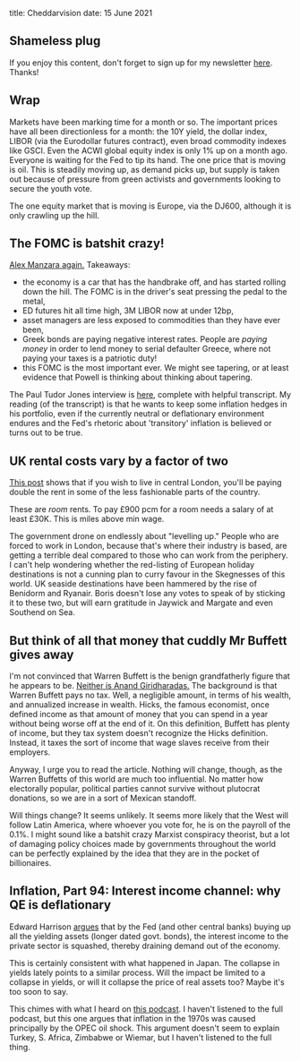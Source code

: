 title: Cheddarvision
date: 15 June 2021

## Shameless plug

If you enjoy this content, don't forget to sign up for my newsletter [here](https://adept-originator-3889.ck.page/f39ac1a146). Thanks!

## Wrap

Markets have been marking time for a month or so.
The important prices have all been directionless for a month: the 10Y yield, the dollar index, LIBOR (via the Eurodollar futures contract), even broad commodity indexes like GSCI.
Even the ACWI global equity index is only 1% up on a month ago.
Everyone is waiting for the Fed to tip its hand.
The one price that is moving is oil. 
This is steadily moving up, as demand picks up, but supply is taken out because of pressure from green activists and governments looking to secure the youth vote.

The one equity market that is moving is Europe, via the DJ600, although it is only crawling up the hill.

## The FOMC is batshit crazy!

[Alex Manzara again.](https://www.chartpoint.com/bats-crazy/)
Takeaways:

- the economy is a car that has the handbrake off, and has started rolling down the hill. The FOMC is in the driver's seat pressing the pedal to the metal,
- ED futures hit all time high, 3M LIBOR now at under 12bp,
- asset managers are less exposed to commodities than they have ever been,
- Greek bonds are paying negative interest rates. People are _paying money_ in order to lend money to serial defaulter Greece, where not paying your taxes is a patriotic duty!
- this FOMC is the most important ever. We might see tapering, or at least evidence that Powell is thinking about thinking about tapering.

The Paul Tudor Jones interview is [here](https://www.cnbc.com/2021/06/14/paul-tudor-jones-says-bet-heavily-on-every-inflation-trade-if-fed-keeps-ignoring-higher-prices.html), complete with helpful transcript. 
My reading (of the transcript) is that he wants to keep some inflation hedges in his portfolio, even if the currently neutral or deflationary environment endures and the Fed's rhetoric about 'transitory' inflation is believed or turns out to be true.

## UK rental costs vary by a factor of two

[This post](https://blog.spareroom.co.uk/where-can-you-afford-to-live/) shows that if you wish to live in central London, you'll be paying double the rent in some of the less fashionable parts of the country.

These are *room* rents. To pay £900 pcm for a room needs a salary of at least £30K.  This is miles above min wage.

The government drone on endlessly about "levelling up." People who are forced to work in London, because that's where their industry is based, are getting a terrible deal compared to those who can work from the periphery. 
I can't help wondering whether the red-listing of European holiday destinations is not a cunning plan to curry favour in the Skegnesses of this world. 
UK seaside destinations have been hammered by the rise of Benidorm and Ryanair. 
Boris doesn't lose any votes to speak of by sticking it to these two, but will earn gratitude in Jaywick and Margate and even Southend on Sea.

## But think of all that money that cuddly Mr Buffett gives away

I'm not convinced that Warren Buffett is the benign grandfatherly figure that he appears to be. [Neither is Anand Giridharadas.](https://www.nytimes.com/2021/06/13/opinion/warren-buffett-billionaire-taxes.html)
The background is that Warren Buffett pays no tax. Well, a negligible amount, in terms of his wealth, and annualized increase in wealth.
Hicks, the famous economist, once defined income as that amount of money that you can spend in a year without being worse off at the end of it.
On this definition, Buffett has plenty of income, but they tax system doesn't recognize the Hicks definition. Instead, it taxes the sort of income that wage slaves receive from their employers.

Anyway, I urge you to read the article. Nothing will change, though, as the Warren Buffetts of this world are much too influential. 
No matter how electorally popular, political parties cannot survive without plutocrat donations, so we are in a sort of Mexican standoff. 

Will things change? It seems unlikely. It seems more likely that the West will follow Latin America, where whoever you vote for, he is on the payroll of the 0.1%.
I might sound like a batshit crazy Marxist conspiracy theorist, but a lot of damaging policy choices made by governments throughout the world can be perfectly explained by the idea that they are in the pocket of billionaires.  

## Inflation, Part 94: Interest income channel: why QE is deflationary

Edward Harrison [argues](https://pro.creditwritedowns.com/p/risks-to-growth-and-inflation-helping?utm_medium=email&utm_campaign=cta&action=share) that by the Fed (and other central banks) buying up all the yielding assets (longer dated govt. bonds), the interest income to the private sector is squashed, thereby draining demand out of the economy.

This is certainly consistent with what happened in Japan.
The collapse in yields lately points to a similar process. 
Will the impact be limited to a collapse in yields, or will it collapse the price of real assets too?
Maybe it's too soon to say.

This chimes with what I heard on [this podcast](https://pileusmmt.libsyn.com/104-john-t-harvey-inflation-stagflation-healing-the-nation).
I haven't listened to the full podcast, but this one argues that inflation in the 1970s was caused principally by the OPEC oil shock.
This argument doesn't seem to explain Turkey, S. Africa, Zimbabwe or Wiemar, but I haven't listened to the full thing.

